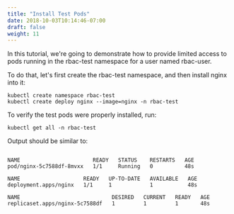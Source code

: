 ```yaml
---
title: "Install Test Pods"
date: 2018-10-03T10:14:46-07:00
draft: false
weight: 11
---
```


In this tutorial, we're going to demonstrate how to provide limited access to pods running in the rbac-test namespace for a user named rbac-user.

To do that, let's first create the rbac-test namespace, and then install nginx into it:

```
kubectl create namespace rbac-test
kubectl create deploy nginx --image=nginx -n rbac-test
```

To verify the test pods were properly installed, run:

```
kubectl get all -n rbac-test
```

Output should be similar to:

```output

NAME                       READY   STATUS    RESTARTS   AGE
pod/nginx-5c7588df-8mvxx   1/1     Running   0          48s

NAME                    READY   UP-TO-DATE   AVAILABLE   AGE
deployment.apps/nginx   1/1     1            1           48s

NAME                             DESIRED   CURRENT   READY   AGE
replicaset.apps/nginx-5c7588df   1         1         1       48s
```
